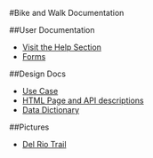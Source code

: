 #Bike and Walk Documentation

##User Documentation
* [Visit the Help Section](/help/)
* [Forms](forms/)

##Design Docs
* [Use Case](/docs/usecase/)
* [HTML Page and API descriptions](/docs/api/)
* [Data Dictionary](/docs/data/)

##Pictures
* [Del Rio Trail](/docs/delriotrail/)
